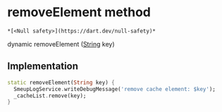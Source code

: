 


# removeElement method




    *[<Null safety>](https://dart.dev/null-safety)*




dynamic removeElement
([String](https://api.flutter.dev/flutter/dart-core/String-class.html) key)








## Implementation

```dart
static removeElement(String key) {
  SmeupLogService.writeDebugMessage('remove cache element: $key');
  _cacheList.remove(key);
}
```







